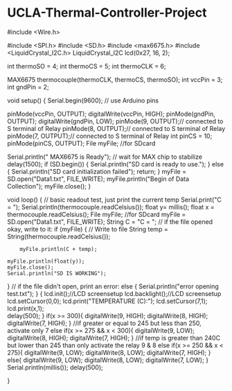 # UCLA-Thermal-Controller-Project
#include <Wire.h>

#include <SPI.h>
#include <SD.h>
#include <max6675.h>
#include <LiquidCrystal_I2C.h>
LiquidCrystal_I2C lcd(0x27, 16, 2);

int thermoSO = 4;
int thermoCS = 5;
int thermoCLK = 6;

MAX6675 thermocouple(thermoCLK, thermoCS, thermoSO);
int vccPin = 3;
int gndPin = 2;
  
void setup() {
  Serial.begin(9600);
  // use Arduino pins 
 
  pinMode(vccPin, OUTPUT); 
  digitalWrite(vccPin, HIGH);
  pinMode(gndPin, OUTPUT); 
  digitalWrite(gndPin, LOW);
  pinMode(9, OUTPUT);// connected to S terminal of Relay
  pinMode(8, OUTPUT);// connected to S terminal of Relay
  pinMode(7, OUTPUT);// connected to S terminal of Relay
int pinCS = 10;
pinMode(pinCS, OUTPUT);
  File myFile; //for SDcard
      
  Serial.println(" MAX6675 is Ready");
  // wait for MAX chip to stabilize
  delay(1500);
   if (SD.begin())
  {
    Serial.println("SD card is ready to use.");
  } else
  {
    Serial.println("SD card initialization failed");
    return;
  }
myFile = SD.open("Data1.txt", FILE_WRITE);
myFile.println("Begin of Data Collection");
myFile.close();
}

void loop() {
  // basic readout test, just print the current temp
   Serial.print("C = "); 
   Serial.println(thermocouple.readCelsius());
 float y= millis();
 float  x = thermocouple.readCelsius(); 
        File myFile; //for SDcard
      myFile = SD.open("Data1.txt", FILE_WRITE);
  String C = "C = ";
  // if the file opened okay, write to it:
  if (myFile) {
    // Write to file
        String temp = String(thermocouple.readCelsius());
        
        myFile.println(C + temp);
 
    myFile.println(float(y));
    myFile.close();
    Serial.println("SD IS WORKING");
  }
  // if the file didn't open, print an error:
  else {
    Serial.println("error opening test.txt");
  }
   {
  lcd.init();//LCD screensetup
  lcd.backlight();//LCD screensetup
  lcd.setCursor(0,0);
  lcd.print("TEMPERATURE (C):");
  lcd.setCursor(7,1);  
  lcd.print(x,1);    
  delay(500);
   }
   if(x >= 300){
    digitalWrite(9, HIGH);
    digitalWrite(8, HIGH);
    digitalWrite(7, HIGH);
    }
    //if greater or equal to 245 but less than 250, activate only 7
    else if(x >= 275 && x < 300){
    digitalWrite(9, LOW);
    digitalWrite(8, HIGH);
    digitalWrite(7, HIGH);
    }
    //if temp is greater than 240C but lower than 245 than only activate the relay 9 & 8
    else if(x >= 250 && x < 275){
    digitalWrite(9, LOW);
    digitalWrite(8, LOW);
    digitalWrite(7, HIGH);
    }
    else{
    digitalWrite(9, LOW);
    digitalWrite(8, LOW);
    digitalWrite(7, LOW);
    }
 Serial.println(millis());
   delay(500);
   
}
